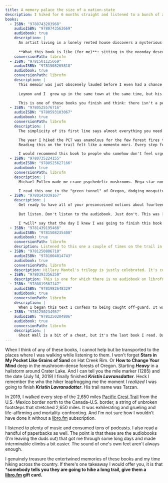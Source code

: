 ```yaml
---
title: A memory palace the size of a nation-state
description: I hiked for 6 months straight and listened to a bunch of audiobooks. Here are the ones that stuck.
books:
  - ISBN: "9780743203968"
    audioISBN: "9780743562669"
    audiobook: true 
    description: |
      An artist living in a lonely rented house discovers a mysterious man with inexplicable knowledge of her own life. This novella is at once a sort of ghost story, an exploration of grief and solitude, and a surprising dive into the mysterious depths of the artistic process. DeLillo's impeccable sentences helped to pull me through the arid, sunwashed mountains, and Laurie Anderson's mesmerising, low-affext voice making it all the more surreal. This was one of the only audiobook recommendations I received before heading out on the trail (thanks Andy!), and it worked its magic on me. 
      
      **What this book is like (for me)**: sitting in the noonday desert sun listening to someone insisting that it is midnight on a moonless night, and believing them because they are that good at telling a story.
    conversionPath: librofm
  - ISBN: "9781501125669"
    audioISBN: "9781508265818"
    audiobook: true
    conversionPath: librofm
    description: | 
      This memoir was just obscenely lauded before I even had a chance to crack it open. This unflinching recounting of the kinds of secrets and struggles most of us have a hard time sharing with anyone is riveting and rewarding. Expect hard truths about America, about societal violence and family violence, about family and art and identity. There's a through-line about the value of reading and writing, but it's a bruising account from start to finish. 
      
      Leymon and I  grew up in the same town at the same time, but his skill as a writer showed me in new clarity how different his experience as a black youth in Mississippi in the 80s and 90s was than mine as a white one.  I remember getting hooked into this immediately the day I listened to the first chapter. I was hiking around one of the more scenic spots in all of Oregon, Crater Lake, as I pressed play. About five minutes in, the clouds descended and it began to hail. Somehow it was fitting. 

      This is one of those books you finish and think: there isn't a person in America who shouldn't read this. Or, perhaps even better, listen to the author read his own text in the audiobook ([this short piece written while recording the audiobook](https://scalawagmagazine.org/2019/02/kiese-laymon-heavy) can give you a flavor for Leymon's flinty, beautiful but unvarnished prose).
  - ISBN: "9780525576716"
    audioISBN: "9780593103067"
    audiobook: true
    conversionPath: librofm
    description: | 
      The simplicity of its first line says almost everything you need to know: "It is worse, much worse, than you think." Listening to ***The Uninhabitable Earth*** was a one of the definitive "there's no going back" moments of global warming contemplateion for me. I actually listened to it twice. It terrified and radicalized me. It felt like nothing short of our generation's ***Silent Spring***. I stopped worrying about sounding like a kook and began sounding the alarm. 

      The year I hiked the PCT was anamolous for the few forest fires that impacted the thru-hiking season. We were all expecting to have our hikes interrupted by the world on fire as it burned closer to us. It probably won't happen again.
      Reading this on the trail felt like a memento mori. Every step felt like a gift, but also like a step towards eventual confrontation with this crisis. 

      I would recommend this book to people who somehow don't feel urgency about this crisis, or who somehow need validation that their fears are real.
  - ISBN: "9780735224155"
    audioISBN: "9780525627166"
    audiobook: true
    conversionPath: librofm
    description: |
      Michael Pollen made me crave psychedelic mushrooms. Mega-star nonfiction author Pollan changed American food culture almost single-handedly with ***The Omnivore's Dilemma***. This one won't do the same for psychedelic drugs, but perhaps it should. Pollan's gift for weaving his own experiences and perspectives with historical and scientific research and firsthand accounts makes this compelling and digestible. He makes a near-watertight case that the closing off of these drugs to (at the very least) scientifc and pharmaceutical research and testing makes zero sense. Along the way, there are interesting insights into some of the recent literature on neuroscience and neuropsychology.

      I read this one in the "green tunnel" of Oregon, dodging mosquitos, swimming in cool lakes and watching as the mushrooms proliferate to disturbing density on the trail. If it was a sign for me to turn my trip into a *trip*, I wasn't bold enough to do so. But it got me thinking about suffering, joy, perspectives and consciousness. Just like the trail itself.
  - ISBN: "9780143039167"
    description: |
      Get ready to have all of your preconceived notions about fourteenth-century Norway totally upended. Wait a second... anyone with ideas about fourteenth-century Norway who *hasn't* read this must reside in the overlappy part of a venn diagram so small that the normal rules of book recommendations just won't work. These aren't quantum rules. Anyway this is a massive epic about early Christian Norway, and it's... epic.
      
      But listen. Don't listen to the audiobook. Just don't. This was [Type II fun](https://www.rei.com/blog/climb/fun-scale), bordering on type III, for me. But by all means, read this epic tale from slept-on nobel laureate Undset. But I think you're going to enjoy turning pages for this kind of thing. So I've put the link to a paper copy of this one. (It doesn't help that this audiobook is only available via Audible, which I'm not interested in supporting.)

      I *will* say that the day I knew I was going to finish this book was a great feeling of triumph that totally compensated for arriving at one of my least favorite trail towns of the whole thing (sorry, Belden, CA). 
  - ISBN: "9781439195468"
    audioISBN: "9781508235408"
    audiobook: true
    conversionPath: librofm
    desription: Listened to this one a couple of times on the trail in NorCal. Some things stuck deeply. "The part of Buddhism that I’m defending is the claim that the reason we suffer is because we don’t see the world clearly, and that that’s also the reason we make other people suffer." "Basically, our brains are not wired for peace and happiness--only to propel our genes forward. There's a yearning for more programmed into us and the only antidote is mindfulness meditation. "
  - ISBN: "9781250806710"
    audioISBN: "9781004014743"
    audiobook: true
    conversionPath: librofm
    description: Hillary Mantel's trilogy is justly celebrated. It's compulsively readable, and the depth of her characterization of of Thomas Cromwell, is nothing short of miraculous. An absolutely unforgettable character. The narration of Ben Miles (Mantel's choice to play Cromwell in the Royal Shakespeare Company adaptation of the text) is perfect. If you have Mark Rylance's portrayal from BBC series version, you may be skeptical. But this is great.
  - ISBN: "9780393356250"
    description: This is one for which there is no audiobook on librofm and I am really sorry about that. The Emily Wilson text is read by Claire Danes on the evil empire's audiobook tributary. It is mighty fine. The text itself is fresh and lovely but Wilson's introduction is *essential*.
  - ISBN: "9780819567147"
    audioISBN: "9781982648329"
    audiobook: true
    conversionPath: librofm
    description: |
      When I began this text I confess to being caught off-guard. It was my first Delany. I'd read about him before but never took the plunge. Some of this was disorienting and shocking, but I stuck with it and fell so hard for it. Hat Creek Rim is one of the hottest, hardest parts of the trail. This blew my mind and rekindled my interest in speculative fiction. A truly wild ride.
  - ISBN: "9781250234957"
    audioISBN: "9781250204806"
    audiobook: true
    conversionPath: librofm
    description: |
      Ghost Wall is a bit of a cheat, but it's the last book I read. Dark mornings and evenings in March, this book carried me on 10 mile hikes. It's fun.
---
```

When I think of any of these books, I cannot help but be transported to the places where I was walking while listening to them. I won't forget **Stars in My Pocket Like Grains of Sand** on Hat Creek Rim. Or **How to Change Your Mind** deep in the mushroom-dense forests of Oregon. Starting ***Heavy*** in a hailstorm around Crater Lake. And I can tell you the mile marker (1285) and the date (July 14, 2019) I finally finished ***Kristin Lavransdatter***. Heck I remember the who the hiker leapfrogging me the moment I *realized* I was going to finish ***Kristin Lavransdatter***. His trail name was Tarzan.

In 2019, I walked every step of the 2,650 miles [Pacific Crest Trail](https://www.pcta.org/discover-the-trail/) from the U.S.-Mexico border north to the Canada-U.S. border, a string of unbroken footsteps that stretched 2,650 miles. It was exhilerating and grueling and life-affirming and mortality-confronting. And I'm not sure how I wouldn't have done it without a [libro.fm](http://libro.fm) subscription.

I listened to plenty of music and consumed tons of podcasts. I also read a handful of paperbacks as well. The point is that these are the audiobooks (I'm leaving the duds out) that got me through some long days and made interminable climbs a bit easier. The sound of one's own feet aren't always enough. 

I genuinely treasure the entertwined memories of these books and my time hiking across the country. If there's one takeaway I would offer you, it is that  ***somebody tells you they are going to hike a long trail, give them a [libro.fm](http://libro.fm) gift card.**
